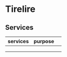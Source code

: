 # Tirelire

## Services

| services  | purpose  |   |
|---|---|---|
|   |   |   |
|   |   |   |
|   |   |   |